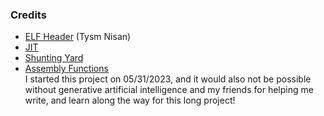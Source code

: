 ### Credits
- [ELF Header](https://wiki.osdev.org/ELF_Tutorial) (Tysm Nisan)<br/>
- [JIT](https://solarianprogrammer.com/2018/01/10/writing-minimal-x86-64-jit-compiler-cpp/) <br/>
- [Shunting Yard](https://github.com/kamyu104/LintCode/blob/master/C%2B%2B/convert-expression-to-reverse-polish-notation.cpp) <br/>
- [Assembly Functions](https://github.com/simon-whitehead/assembly-fun/blob/master/linux-x64/7.malloc/7.malloc.s) <br/>
I started this project on 05/31/2023, and it would also not be possible without generative artificial intelligence and my friends for helping me write, and learn along the way for this long project!
